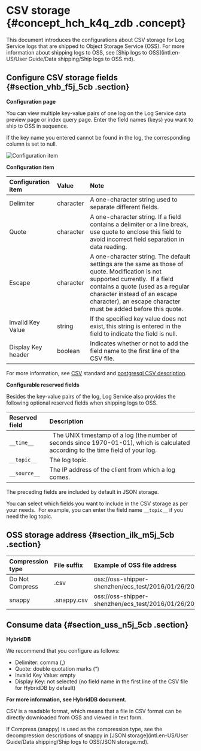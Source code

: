 # CSV storage {#concept_hch_k4q_zdb .concept}

This document introduces the configurations about CSV storage for Log Service logs that are shipped to Object Storage Service \(OSS\). For more information about shipping logs to OSS, see [Ship logs to OSS](intl.en-US/User Guide/Data shipping/Ship logs to OSS.md).

## Configure CSV storage fields {#section_vhb_f5j_5cb .section}

**Configuration page**

You can view multiple key-value pairs of one log on the Log Service data preview page or index query page. Enter the field names \(keys\) you want to ship to OSS in sequence.

If the key name you entered cannot be found in the log, the corresponding column is set to null. 

![](http://static-aliyun-doc.oss-cn-hangzhou.aliyuncs.com/assets/img/13182/5813_en-US.png "Configuration item")

**Configuration item**

|Configuration item|Value|Note|
|:-----------------|:----|:---|
|Delimiter|character|A one-character string used to separate different fields.|
|Quote|character|A one-character string. If a field contains a delimiter or a line break, use quote to enclose this field to avoid incorrect field separation in data reading.|
|Escape|character|A one-character string. The default settings are the same as those of quote. Modification is not supported currently.  If a field contains a quote \(used as a regular character instead of an escape character\), an escape character must be added before this quote.|
|Invalid Key Value|string|If the specified key value does not exist, this string is entered in the field to indicate the field is null.|
|Display Key header|boolean|Indicates whether or not to add the field name to the first line of the CSV file.|

For more information, see [CSV](https://tools.ietf.org/html/rfc4180) standard and [postgresql CSV description](https://www.postgresql.org/docs/9.4/static/sql-copy.html).

**Configurable reserved fields**

Besides the key-value pairs of the log, Log Service also provides the following optional reserved fields when shipping logs to OSS.

|Reserved field|Description|
|:-------------|:----------|
|`__time__`|  The UNIX timestamp of a log \(the number of seconds since 1970-01-01\), which is calculated  according to the time field of your log. |
|`__topic__`|The log topic.|
|`__source__`|The IP address of the client from which a log comes.|

The preceding fields are included by default in JSON storage.

You can select which fields you want to include in the CSV storage as per your needs.  For example, you can enter the field name `__topic__` if you need the log topic.

## OSS storage address {#section_ilk_m5j_5cb .section}

|Compression type|File suffix|Example of OSS file address|
|:---------------|:----------|:--------------------------|
|Do Not Compress|.csv|oss://oss-shipper-shenzhen/ecs\_test/2016/01/26/20/54\_1453812893059571256\_937.csv|
|snappy|.snappy.csv|oss://oss-shipper-shenzhen/ecs\_test/2016/01/26/20/54\_1453812893059571256\_937.snappy.csv|

## Consume data {#section_uss_n5j_5cb .section}

**HybridDB**

We recommend that you configure as follows:

-   Delimiter: comma \(,\)
-   Quote: double quotation marks \(“\)
-   Invalid Key Value: empty
-   Display Key: not selected \(no field name in the first line of the CSV file for HybridDB by default\)

**For more information, see HybridDB document.**

CSV is a readable format, which means that a file in CSV format can be directly downloaded from OSS and viewed in text form.

If Compress \(snappy\) is used as the compression type, see the decompression descriptions of snappy in [JSON storage](intl.en-US/User Guide/Data shipping/Ship logs to OSS/JSON storage.md).


